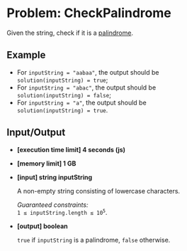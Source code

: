 # Problem: CheckPalindrome
<div class="markdown -arial"><p>Given the string, check if it is a <a href="keyword://palindrome" target="_blank">palindrome</a>.</p>

## Example
<ul>
<li>For <code>inputString = "aabaa"</code>, the output should be<br>
<code>solution(inputString) = true</code>;</li>
<li>For <code>inputString = "abac"</code>, the output should be<br>
<code>solution(inputString) = false</code>;</li>
<li>For <code>inputString = "a"</code>, the output should be<br>
<code>solution(inputString) = true</code>.</li>
</ul>

## Input/Output
<ul>
<li>
<p><strong>[execution time limit] 4 seconds (js)</strong></p>
</li>
<li>
<p><strong>[memory limit] 1 GB</strong></p>
</li>
<li>
<p><strong>[input] string inputString</strong></p>
<p>A non-empty string consisting of lowercase characters.</p>
<p><em>Guaranteed constraints:</em><br>
<code>1 ≤ inputString.length ≤ 10<sup>5</sup></code>.</p>
</li>
<li>
<p><strong>[output] boolean</strong></p>
<p><code>true</code> if <code>inputString</code> is a palindrome, <code>false</code> otherwise.</p>
</li>
</ul>
</div>
